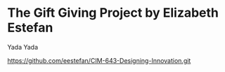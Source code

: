 # The Gift Giving Project by Elizabeth Estefan

Yada Yada




https://github.com/eestefan/CIM-643-Designing-Innovation.git

